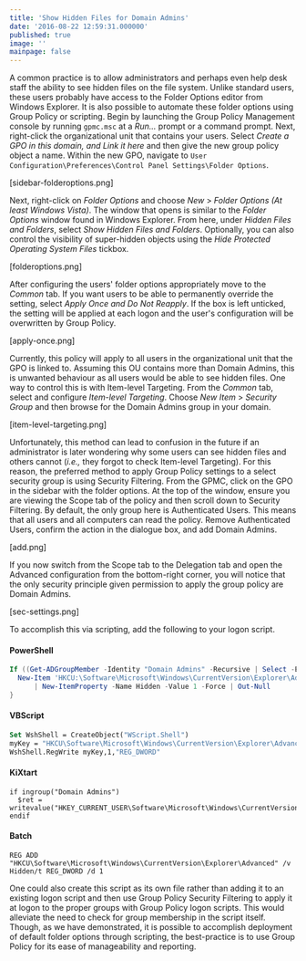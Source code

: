 ```yaml
---
title: 'Show Hidden Files for Domain Admins'
date: '2016-08-22 12:59:31.000000'
published: true
image: ''
mainpage: false
---
```


A common practice is to allow administrators and perhaps even help desk staff the ability to see hidden files on the file system. Unlike standard users, these users probably have access to the Folder Options editor from Windows Explorer. It is also possible to automate these folder options using Group Policy or scripting. Begin by launching the Group Policy Management console by running `gpmc.msc` at a _Run..._ prompt or a command prompt. Next, right-click the organizational unit that contains your users. Select _Create a GPO in this domain, and Link it here_ and then give the new group policy object a name. Within the new GPO, navigate to `User Configuration\Preferences\Control Panel Settings\Folder Options`.

[sidebar-folderoptions.png]

Next, right-click on _Folder Options_ and choose _New_ > _Folder Options (At least Windows Vista)_. The window that opens is similar to the _Folder Options_ window found in Windows Explorer. From here, under _Hidden Files and Folders_, select _Show Hidden Files and Folders_. Optionally, you can also control the visibility of super-hidden objects using the _Hide Protected Operating System Files_ tickbox.

[folderoptions.png]

After configuring the users' folder options appropriately move to the _Common_ tab. If you want users to be able to permanently override the setting, select _Apply Once and Do Not Reapply_. If the box is left unticked, the setting will be applied at each logon and the user's configuration will be overwritten by Group Policy.

[apply-once.png]

Currently, this policy will apply to all users in the organizational unit that the GPO is linked to. Assuming this OU contains more than Domain Admins, this is unwanted behaviour as all users would be able to see hidden files. One way to control this is with Item-level Targeting. From the _Common_ tab, select and configure _Item-level Targeting_. Choose _New Item_ > _Security Group_ and then browse for the Domain Admins group in your domain.

[item-level-targeting.png]

Unfortunately, this method can lead to confusion in the future if an administrator is later wondering why some users can see hidden files and others cannot (_i.e.,_ they forgot to check Item-level Targeting). For this reason, the preferred method to apply Group Policy settings to a select security group is using Security Filtering. From the GPMC, click on the GPO in the sidebar with the folder options. At the top of the window, ensure you are viewing the Scope tab of the policy and then scroll down to Security Filtering. By default, the only group here is Authenticated Users. This means that all users and all computers can read the policy. Remove Authenticated Users, confirm the action in the dialogue box, and add Domain Admins.

[add.png]

If you now switch from the Scope tab to the Delegation tab and open the Advanced configuration from the bottom-right corner, you will notice that the only security principle given permission to apply the group policy are Domain Admins.

[sec-settings.png]

To accomplish this via scripting, add the following to your logon script.

#### PowerShell

```powershell
If ((Get-ADGroupMember -Identity "Domain Admins" -Recursive | Select -ExpandProperty Name) -contains $user) {
  New-Item 'HKCU:\Software\Microsoft\Windows\CurrentVersion\Explorer\Advanced' -Force  `
      | New-ItemProperty -Name Hidden -Value 1 -Force | Out-Null
}
```

#### VBScript

```vb
Set WshShell = CreateObject("WScript.Shell")
myKey = "HKCU\Software\Microsoft\Windows\CurrentVersion\Explorer\Advanced\Hidden"
WshShell.RegWrite myKey,1,"REG_DWORD"
```

#### KiXtart

```kix
if ingroup("Domain Admins")
  $ret = writevalue("HKEY_CURRENT_USER\Software\Microsoft\Windows\CurrentVersion\Explorer\Advanced","Hidden","1","REG_DWORD")
endif
```

#### Batch

```batch
REG ADD "HKCU\Software\Microsoft\Windows\CurrentVersion\Explorer\Advanced" /v Hidden/t REG_DWORD /d 1
```

One could also create this script as its own file rather than adding it to an existing logon script and then use Group Policy Security Filtering to apply it at logon to the proper groups with Group Policy logon scripts. This would alleviate the need to check for group membership in the script itself. Though, as we have demonstrated, it is possible to accomplish deployment of default folder options through scripting, the best-practice is to use Group Policy for its ease of manageability and reporting.
